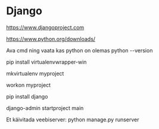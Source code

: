 # Django
https://www.djangoproject.com



https://www.python.org/downloads/

Ava cmd ning vaata kas python on olemas
python --version

pip install virtualenvwrapper-win

mkvirtualenv myproject

workon myproject

pip install django

django-admin startproject main

Et käivitada veebiserver:
python manage.py runserver
